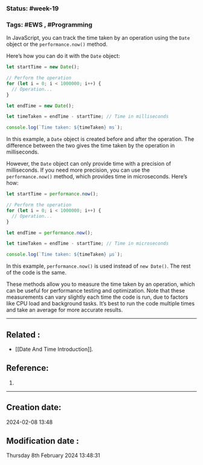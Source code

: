 
### Status: #week-19

### Tags: #EWS  , #Programming 


In JavaScript, you can track the time taken by an operation using the `Date` object or the `performance.now()` method.

Here’s how you can do it with the `Date` object:

```javascript
let startTime = new Date();

// Perform the operation
for (let i = 0; i < 1000000; i++) {
  // Operation...
}

let endTime = new Date();

let timeTaken = endTime - startTime; // Time in milliseconds

console.log(`Time taken: ${timeTaken} ms`);
```

In this example, a `Date` object is created before and after the operation. The difference between the two gives the time taken by the operation in milliseconds.

However, the `Date` object can only provide time with a precision of milliseconds. If you need more precision, you can use the `performance.now()` method, which provides time in microseconds. Here’s how:

```javascript
let startTime = performance.now();

// Perform the operation
for (let i = 0; i < 1000000; i++) {
  // Operation...
}

let endTime = performance.now();

let timeTaken = endTime - startTime; // Time in microseconds

console.log(`Time taken: ${timeTaken} µs`);
```

In this example, `performance.now()` is used instead of `new Date()`. The rest of the code is the same.

These methods allow you to measure the time taken by an operation, which can be useful for performance testing and optimization. Note that these measurements can vary slightly each time the code is run, due to factors like CPU load and background tasks. It’s best to run the code multiple times and take an average for more accurate results.

______________________________________________________________________


## Related : 

- [[Date And Time Introduction]].

## Reference: 

1.  


---

  ## Creation date: 
  
  2024-02-08 13:48 
  
  
   ## Modification date :
   
   Thursday 8th February 2024 13:48:31